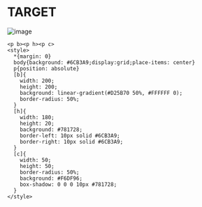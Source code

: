 # TARGET

![image](https://github.com/gaschneider/cssbattle/assets/16023844/1dadb46a-5ed3-49b6-b180-05379c49508e)

```
<p b><p h><p c>
<style>
  *{margin: 0}
  body{background: #6CB3A9;display:grid;place-items: center}
  p{position: absolute}
  [b]{
    width: 200;
    height: 200;
    background: linear-gradient(#D25B70 50%, #FFFFFF 0);
    border-radius: 50%;
  }
  [h]{
    width: 180;
    height: 20;
    background: #781728;
    border-left: 10px solid #6CB3A9;
    border-right: 10px solid #6CB3A9;
  }
  [c]{
    width: 50;
    height: 50;
    border-radius: 50%;
    background: #F6DF96;
    box-shadow: 0 0 0 10px #781728;
  }
</style>
```
